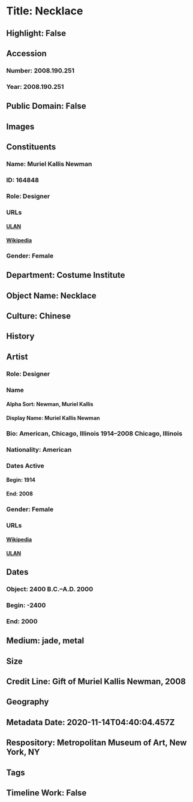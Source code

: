 # Title: Necklace
## Highlight: False
## Accession
### Number: 2008.190.251
### Year: 2008.190.251
## Public Domain: False
## Images
## Constituents
### Name: Muriel Kallis Newman
### ID: 164848
### Role: Designer
### URLs
#### [ULAN](http://vocab.getty.edu/page/ulan/500080219)
#### [Wikipedia](https://www.wikidata.org/wiki/Q6938638)
### Gender: Female
## Department: Costume Institute
## Object Name: Necklace
## Culture: Chinese
## History
## Artist
### Role: Designer
### Name
#### Alpha Sort: Newman, Muriel Kallis
#### Display Name: Muriel Kallis Newman
### Bio: American, Chicago, Illinois 1914–2008 Chicago, Illinois
### Nationality: American
### Dates Active
#### Begin: 1914
#### End: 2008
### Gender: Female
### URLs
#### [Wikipedia](https://www.wikidata.org/wiki/Q6938638)
#### [ULAN](http://vocab.getty.edu/page/ulan/500080219)
## Dates
### Object: 2400 B.C.–A.D. 2000
### Begin: -2400
### End: 2000
## Medium: jade, metal
## Size
## Credit Line: Gift of Muriel Kallis Newman, 2008
## Geography
## Metadata Date: 2020-11-14T04:40:04.457Z
## Respository: Metropolitan Museum of Art, New York, NY
## Tags
## Timeline Work: False